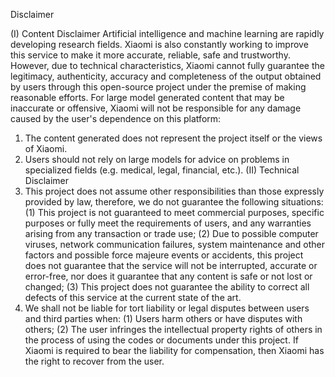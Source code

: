 Disclaimer

(I) Content Disclaimer
Artificial intelligence and machine learning are rapidly developing research fields. Xiaomi is also constantly working to improve this service to make it more accurate, reliable, safe and trustworthy. However, due to technical characteristics, Xiaomi cannot fully guarantee the legitimacy, authenticity, accuracy and completeness of the output obtained by users through this open-source project under the premise of making reasonable efforts. For large model generated content that may be inaccurate or offensive, Xiaomi will not be responsible for any damage caused by the user's dependence on this platform:
1. The content generated does not represent the project itself or the views of Xiaomi.
2. Users should not rely on large models for advice on problems in specialized fields (e.g. medical, legal, financial, etc.).
(II) Technical Disclaimer
1. This project does not assume other responsibilities than those expressly provided by law, therefore, we do not guarantee the following situations:
(1) This project is not guaranteed to meet commercial purposes, specific purposes or fully meet the requirements of users, and any warranties arising from any transaction or trade use;
(2) Due to possible computer viruses, network communication failures, system maintenance and other factors and possible force majeure events or accidents, this project does not guarantee that the service will not be interrupted, accurate or error-free, nor does it guarantee that any content is safe or not lost or changed;
(3) This project does not guarantee the ability to correct all defects of this service at the current state of the art.
2. We shall not be liable for tort liability or legal disputes between users and third parties when:
(1) Users harm others or have disputes with others;
(2) The user infringes the intellectual property rights of others in the process of using the codes or documents under this project. If Xiaomi is required to bear the liability for compensation, then Xiaomi has the right to recover from the user.
